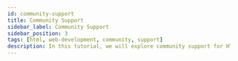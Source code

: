 ```yaml
---
id: community-support
title: Community Support
sidebar_label: Community Support
sidebar_position: 3
tags: [html, web-development, community, support]
description: In this tutorial, we will explore community support for HTML and web development.
---
```

